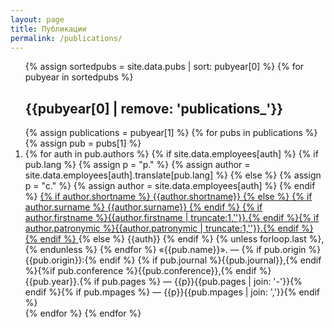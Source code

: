 ```yaml
---
layout: page
title: Публикации
permalink: /publications/
---
```

<ol>
{% assign sortedpubs = site.data.pubs | sort: pubyear[0] %}
{% for pubyear in sortedpubs %}
<h2>{{pubyear[0] | remove: 'publications_'}}</h2> 
{% assign publications = pubyear[1] %}
{% for pubs in publications %}
{% assign pub = pubs[1] %}
<li>
 {% for auth in pub.authors %}
  {% if site.data.employees[auth] %}
	 {% if pub.lang %}
   {% assign p = "p." %}
   {% assign author = site.data.employees[auth].translate[pub.lang] %}
   {% else %}
   {% assign p = "c." %}
   {% assign author = site.data.employees[auth] %}
   {% endif %}
   <a href="{{site.baseurl}}/employees/#{{ name }}"> 
 	  {% if author.shortname %}
     {{author.shortname}}
    {% else %}
     {% if author.surname %} {{author.surname}} {% endif %}
     {% if author.firstname %}{{author.firstname | truncate:1,''}}.{% endif %}{% if author.patronymic %}{{author.patronymic | truncate:1,''}}.{% endif %}
    {% endif %}
   </a>
  {% else %}
   {{auth}}
  {% endif %}
   {% unless forloop.last %},{% endunless %}
  {% endfor %} «{{pub.name}}». — {% if pub.origin %}{{pub.origin}}:{% endif %} {% if pub.journal %}{{pub.journal}},{% endif %}{%if pub.conference %}{{pub.conference}},{% endif %} {{pub.year}}.{% if pub.pages %} — {{p}}{{pub.pages | join: '-'}}{% endif %}{% if pub.mpages %} — {{p}}{{pub.mpages | join: ','}}{% endif %}
	</li>
{% endfor %}
{% endfor %}
</ol>
